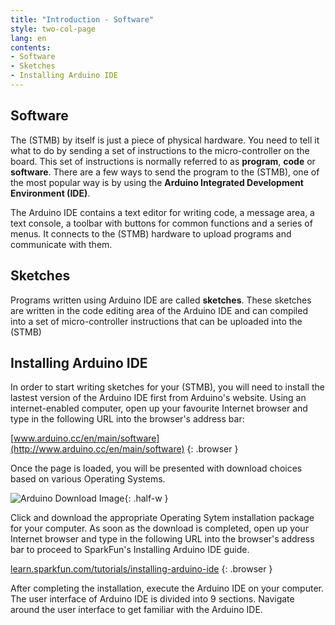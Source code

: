 ```yaml
---
title: "Introduction - Software"
style: two-col-page
lang: en
contents:
- Software
- Sketches
- Installing Arduino IDE 
---
```


## Software

The (STMB) by itself is just a piece of physical hardware. You need to tell it what to do by sending a set of instructions to the micro-controller on the board. This set of instructions is normally referred to as **program**, **code** or **software**. There are a few ways to send the program to the (STMB), one of the most popular way is by using the **Arduino Integrated Development Environment (IDE)**.

The Arduino IDE contains a text editor for writing code, a message area, a text console, a toolbar with buttons for common functions and a series of menus. It connects to the (STMB) hardware to upload programs and communicate with them. 

## Sketches

Programs written using Arduino IDE are called **sketches**. These sketches are written in the code editing area of the Arduino IDE and can compiled into a set of micro-controller instructions that can be uploaded into the (STMB)

## Installing Arduino IDE

In order to start writing sketches for your (STMB), you will need to install the lastest version of the Arduino IDE first from Arduino's website. Using an internet-enabled computer, open up your favourite Internet browser and type in the following URL into the browser's address bar:

[www.arduino.cc/en/main/software](http://www.arduino.cc/en/main/software)
{: .browser }

Once the page is loaded, you will be presented with download choices based on various Operating Systems.

![Arduino Download Image](img/arduino_download.svg){: .half-w }

Click and download the appropriate Operating Sytem installation package for your computer. As soon as the download is completed, open up your Internet browser and type in the following URL into the browser's address bar to proceed to SparkFun's Installing Arduino IDE guide.

[learn.sparkfun.com/tutorials/installing-arduino-ide](https://learn.sparkfun.com/tutorials/installing-arduino-ide)
{: .browser }

After completing the installation, execute the Arduino IDE on your computer. The user interface of Arduino IDE is divided into 9 sections. Navigate around the user interface to get familiar with the Arduino IDE.
